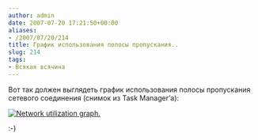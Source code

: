 ```yaml
---
author: admin
date: 2007-07-20 17:21:50+00:00
aliases:
- /2007/07/20/214
title: График использования полосы пропускания..
slug: 214
tags:
- Всякая всячина
---
```


Вот так должен выглядеть график использования полосы пропускания сетевого соединения (снимок из Task Manager’а):

[![Network utilization graph.](/2007/07/network_utilization2.thumbnail.png)](/2007/07/network_utilization2.png)

:-)
